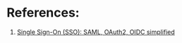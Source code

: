 
# References:

1. [Single Sign-On (SSO): SAML, OAuth2, OIDC simplified](https://medium.com/javarevisited/single-sign-on-sso-saml-oauth2-oidc-simplified-cf54b749ef39)